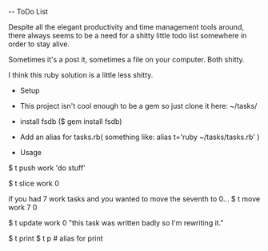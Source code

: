 -- ToDo List

Despite all the elegant productivity and time management tools around, there always seems to be a need for a shitty little todo list somewhere in order to stay alive.

Sometimes it's a post it, sometimes a file on your computer. Both shitty.

I think this ruby solution is a little less shitty.

- Setup

* This project isn't cool enough to be a gem so just clone it here: ~/tasks/

* install fsdb ($ gem install fsdb)

* Add an alias for tasks.rb( something like: alias t='ruby ~/tasks/tasks.rb' )

- Usage

$ t push work 'do stuff'

$ t slice work 0

if you had 7 work tasks and you wanted to move the seventh to 0...
$ t move work 7 0

$ t update work 0 "this task was written badly so I'm rewriting it."

$ t print
$ t p # alias for print
